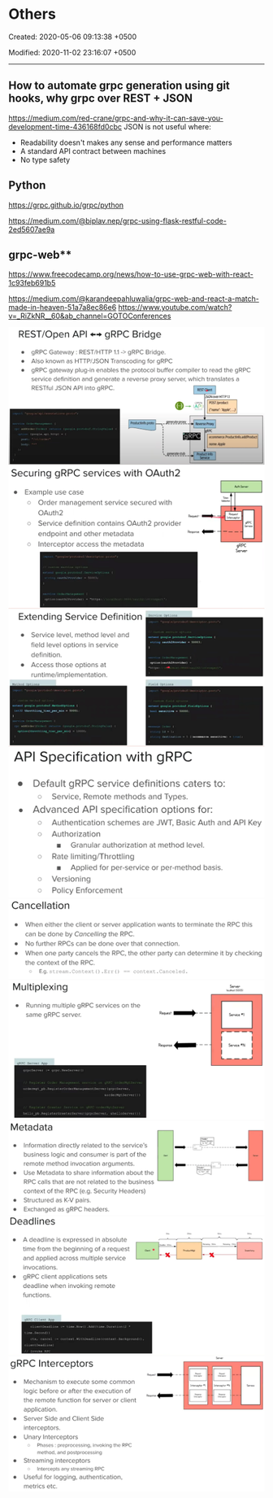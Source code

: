 # Others

Created: 2020-05-06 09:13:38 +0500

Modified: 2020-11-02 23:16:07 +0500

---

## How to automate grpc generation using git hooks, why grpc over REST + JSON

<https://medium.com/red-crane/grpc-and-why-it-can-save-you-development-time-436168fd0cbc>
JSON is not useful where:

- Readability doesn't makes any sense and performance matters
- A standard API contract between machines
- No type safety

## Python

<https://grpc.github.io/grpc/python>

<https://medium.com/@biplav.nep/grpc-using-flask-restful-code-2ed5607ae9a>

## grpc-web**

<https://www.freecodecamp.org/news/how-to-use-grpc-web-with-react-1c93feb691b5>

<https://medium.com/@karandeepahluwalia/grpc-web-and-react-a-match-made-in-heaven-51a7a8ec86e6>
<https://www.youtube.com/watch?v=_RiZkNR__60&ab_channel=GOTOConferences>

![](media/gRPC_Others-image1.png)
![](media/gRPC_Others-image2.png)
![](media/gRPC_Others-image3.png)
![image](media/gRPC_Others-image4.png)
![image](media/gRPC_Others-image5.png)
![image](media/gRPC_Others-image6.png)
![image](media/gRPC_Others-image7.png)
![image](media/gRPC_Others-image8.png)
![image](media/gRPC_Others-image9.png)
